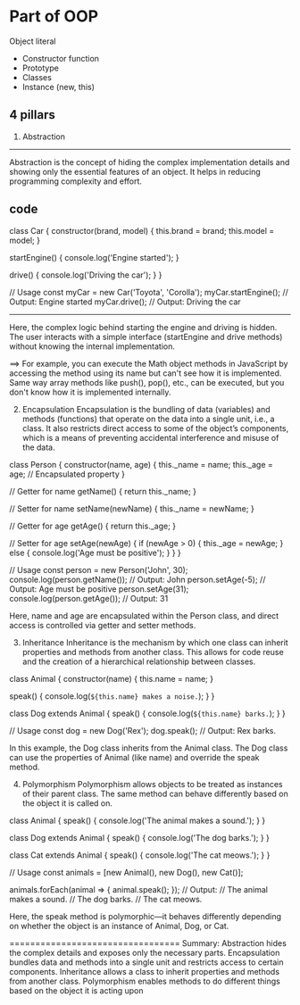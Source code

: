# Part of  OOP
Object literal

- Constructor function
- Prototype
- Classes
- Instance (new, this)


## 4 pillars

1. Abstraction
-------------------------------
Abstraction is the concept of hiding the complex implementation details and showing only the essential features of an object. It helps in reducing programming complexity and effort.

code
----------------------
class Car {
  constructor(brand, model) {
    this.brand = brand;
    this.model = model;
  }

  startEngine() {
    console.log('Engine started');
  }

  drive() {
    console.log('Driving the car');
  }
}

// Usage
const myCar = new Car('Toyota', 'Corolla');
myCar.startEngine(); // Output: Engine started
myCar.drive();       // Output: Driving the car

----------------------------------------------------
Here, the complex logic behind starting the engine and driving is hidden. The user interacts with a simple interface (startEngine and drive methods) without knowing the internal implementation.

==> For example, you can execute the Math object methods in JavaScript by accessing the method using its name but can't see how it is implemented. Same way array methods like push(), pop(), etc., can be executed, but you don't know how it is implemented internally.


02. Encapsulation
Encapsulation is the bundling of data (variables) and methods (functions) that operate on the data into a single unit, i.e., a class. It also restricts direct access to some of the object’s components, which is a means of preventing accidental interference and misuse of the data.

class Person {
  constructor(name, age) {
    this._name = name;
    this._age = age; // Encapsulated property
  }

  // Getter for name
  getName() {
    return this._name;
  }

  // Setter for name
  setName(newName) {
    this._name = newName;
  }

  // Getter for age
  getAge() {
    return this._age;
  }

  // Setter for age
  setAge(newAge) {
    if (newAge > 0) {
      this._age = newAge;
    } else {
      console.log('Age must be positive');
    }
  }
}

// Usage
const person = new Person('John', 30);
console.log(person.getName()); // Output: John
person.setAge(-5); // Output: Age must be positive
person.setAge(31);
console.log(person.getAge()); // Output: 31

Here, name and age are encapsulated within the Person class, and direct access is controlled via getter and setter methods.




3. Inheritance
Inheritance is the mechanism by which one class can inherit properties and methods from another class. This allows for code reuse and the creation of a hierarchical relationship between classes.

class Animal {
  constructor(name) {
    this.name = name;
  }

  speak() {
    console.log(`${this.name} makes a noise.`);
  }
}

class Dog extends Animal {
  speak() {
    console.log(`${this.name} barks.`);
  }
}

// Usage
const dog = new Dog('Rex');
dog.speak(); // Output: Rex barks.


In this example, the Dog class inherits from the Animal class. The Dog class can use the properties of Animal (like name) and override the speak method.

4. Polymorphism
Polymorphism allows objects to be treated as instances of their parent class. The same method can behave differently based on the object it is called on.

class Animal {
  speak() {
    console.log('The animal makes a sound.');
  }
}

class Dog extends Animal {
  speak() {
    console.log('The dog barks.');
  }
}

class Cat extends Animal {
  speak() {
    console.log('The cat meows.');
  }
}

// Usage
const animals = [new Animal(), new Dog(), new Cat()];



animals.forEach(animal => {
  animal.speak();
});
// Output:
// The animal makes a sound.
// The dog barks.
// The cat meows.


Here, the speak method is polymorphic—it behaves differently depending on whether the object is an instance of Animal, Dog, or Cat.


=================================
Summary:
Abstraction hides the complex details and exposes only the necessary parts.
Encapsulation bundles data and methods into a single unit and restricts access to certain components.
Inheritance allows a class to inherit properties and methods from another class.
Polymorphism enables methods to do different things based on the object it is acting upon